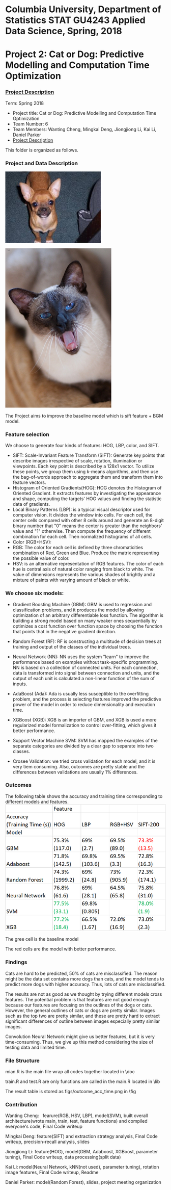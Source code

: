 # Columbia University, Department of Statistics STAT GU4243 Applied Data Science, Spring, 2018
# Project 2: Cat or Dog: Predictive Modelling and Computation Time Optimization

### [Project Description](doc/project2_desc.md)

Term: Spring 2018

+ Project title: Cat or Dog: Predictive Modelling and Computation Time Optimization
+ Team Number: 6
+ Team Members: Wanting Cheng, Mingkai Deng, Jiongjiong Li, Kai Li, Daniel Parker
+ [Project Description](doc/Presentation/ADS_P2_G6_Presentation.pdf)



This folder is organized as follows.

### Project and Data Description

![image](figs/pet1990.jpg)

![image](figs/pet1992.jpg)

The Project aims to improve the baseline model which is sift feature + BGM model.


### Feature selection
We choose to generate four kinds of features: HOG, LBP, color, and SIFT. 
+ SIFT: Scale-Invariant Feature Transform (SIFT): Generate key points that describe images irrespective of scale, rotation, illumination or viewpoints. Each key point is described by a 128x1 vector. To utilize these points, we group them using k-means algorithms, and then use the bag-of-words approach to aggregate them and transform them into feature vectors.
+ Histogram of Oriented Gradients(HOG): HOG denotes the Histogram of Oriented Gradient. It extracts features by investigating the appearance and shape, computing the targets' HOG values and finding the statistic data of gradients.
+ Local Binary Patterns (LBP): is a typical visual descriptor used for computer vision. It divides the window into cells. For each cell, the center cells compared with other 8 cells around and generate an 8-digit binary number that "0" means the center is greater than the neighbors' value and "1" otherwise. Then compute the frequency of different combination for each cell. Then normalized histograms of all cells. 
+ Color (RGB+HSV): 
 + RGB: The color for each cell is defined by three chromaticities combination of Red, Green and Blue. Produce the matrix representing the possible value of color. 
 + HSV: is an alternative representation of RGB features. The color of each hue is central axis of natural color ranging from black to white. The value of dimensions represents the various shades of brightly and a mixture of paints with varying amount of black or white.

### We choose six models:
+ Gradient Boosting Machine (GBM): GBM is used to regression and classification problems, and it produces the model by allowing optimization of an arbitrary differentiable loss function. The algorithm is building a strong model based on many weaker ones sequentially by optimizes a cost function over function space by choosing the function that points that in the negative gradient direction. 
+ Random Forest (RF): RF is constructing a multitude of decision trees at training and output of the classes of the individual trees.
+ Neural Network (NN): NN uses the system "learn" to improve the performance based on examples without task-specific programming. NN is based on a collection of connected units. For each connection, data is transformed into signal between connection and units, and the output of each unit is calculated a non-linear function of the sum of inputs. 
+ AdaBoost (Ada): Ada is usually less susceptible to the overfitting problem, and the process is selecting features improved the predictive power of the model in order to reduce dimensionality and execution time. 
+ XGBoost (XGB): XGB is an importer of GBM, and XGB is used a more regularized model formalization to control over-fitting, which gives it better performance.
+ Support Vector Machine SVM: SVM has mapped the examples of the separate categories are divided by a clear gap to separate into two classes. 

+ Crosee Validation: we tried cross validation for each model, and it is very tiem consuming. Also, outcomes are pretty stable and the differences between validations are usually 1% differences.

### Outcomes
The following table shows the accuracy and training time corresponding to different models and features.
![image](figs/outcome_acc_time.png)

The gree cell is the baseline model

The red cells are the model with better performance.

### Findings

Cats are hard to be predicted, 50% of cats are misclassified. The reason might be the data set contains more dogs than cats, and the model tends to predict more dogs with higher accuracy. Thus, lots of cats are misclassified. 

The results are not as good as we thought by trying different models cross features. The potential problem is that features are not good enough because our features are focusing on the outlines of the dogs or cats. However, the general outlines of cats or dogs are pretty similar. Images such as the top two are pretty similar, and these are pretty hard to extract significant differences of outline between images especially pretty similar images. 

Convolution Neural Network might give us better features, but it is very time-consuming. Thus, we give up this method considering the size of testing data and limited time. 


### File Structure
mian.R is the main file wrap all codes together located in \doc

train.R and test.R are only functions are called in the main.R located in \lib

The result table is stored as figs/outcome_acc_time.png in \fig

### Contribution
Wanting Cheng:   fearure(RGB, HSV, LBP), model(SVM), built overall architecture(wrote main, train, test, feature functions) and compiled everyone's code, Final Code writeup

Mingkai Deng:   feature(SIFT) and extraction strategy analysis, Final Code writeup, precision-recall analysis, slides

Jiongjiong Li:  feature(HOG), model(GBM, Adaboost, XGBoost, parameter tuning), Final Code writeup, data processing(split data)

Kai Li:         model(Neural Network, kNN(not used), parameter tuning), rotation image features, Final Code writeup, Readme

Daniel Parker:  model(Random Forest), slides, project meeting organization


